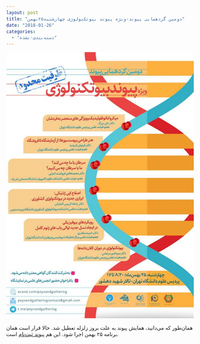 ```yaml
---
layout: post
title: "دومین گردهمایی پیوند-ویژه پیوند بیوتکنولوژی چهار‌شنبه۲۵بهمن"
date: "2018-01-26"
categories: 
  - "دسته‌بندی-نشده"
---
```


![](assets/images/peyvand-962-tamdid-723x1024.jpg)

همان‌طور که می‌دانید، همایش پیوند به علت بروز زلزله تعطیل شد. حالا قرار است همان برنامه ۲۵ بهمن اجرا شود. این هم [پیوند ثبت‌نام](https://evand.com/events/2peygath) است.
